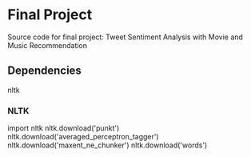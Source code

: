 # Final Project

Source code for final project:
Tweet Sentiment Analysis with Movie and Music Recommendation

## Dependencies
nltk

### NLTK
import nltk
nltk.download('punkt')
nltk.download('averaged_perceptron_tagger')
nltk.download('maxent_ne_chunker')
nltk.download('words')